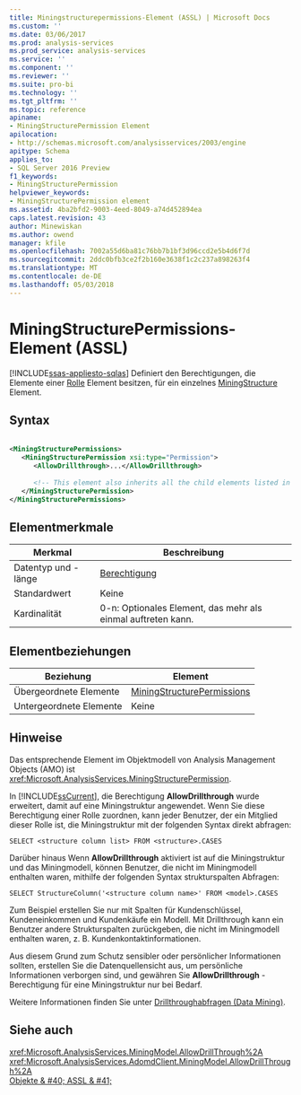 ```yaml
---
title: Miningstructurepermissions-Element (ASSL) | Microsoft Docs
ms.custom: ''
ms.date: 03/06/2017
ms.prod: analysis-services
ms.prod_service: analysis-services
ms.service: ''
ms.component: ''
ms.reviewer: ''
ms.suite: pro-bi
ms.technology: ''
ms.tgt_pltfrm: ''
ms.topic: reference
apiname:
- MiningStructurePermission Element
apilocation:
- http://schemas.microsoft.com/analysisservices/2003/engine
apitype: Schema
applies_to:
- SQL Server 2016 Preview
f1_keywords:
- MiningStructurePermission
helpviewer_keywords:
- MiningStructurePermission element
ms.assetid: 4ba2bfd2-9003-4eed-8049-a74d452894ea
caps.latest.revision: 43
author: Minewiskan
ms.author: owend
manager: kfile
ms.openlocfilehash: 7002a55d6ba81c76bb7b1bf3d96ccd2e5b4d6f7d
ms.sourcegitcommit: 2ddc0bfb3ce2f2b160e3638f1c2c237a898263f4
ms.translationtype: MT
ms.contentlocale: de-DE
ms.lasthandoff: 05/03/2018
---
```

# <a name="miningstructurepermission-element-assl"></a>MiningStructurePermissions-Element (ASSL)
[!INCLUDE[ssas-appliesto-sqlas](../../../includes/ssas-appliesto-sqlas.md)]
  Definiert den Berechtigungen, die Elemente einer [Rolle](../../../analysis-services/scripting/objects/role-element-assl.md) Element besitzen, für ein einzelnes [MiningStructure](../../../analysis-services/scripting/objects/miningstructure-element-assl.md) Element.  
  
## <a name="syntax"></a>Syntax  
  
```xml  
  
<MiningStructurePermissions>  
   <MiningStructurePermission xsi:type="Permission">  
      <AllowDrillthrough>...</AllowDrillthrough>  
  
      <!-- This element also inherits all the child elements listed in Permission -->  
   </MiningStructurePermission>  
</MiningStructurePermissions>  
```  
  
## <a name="element-characteristics"></a>Elementmerkmale  
  
|Merkmal|Beschreibung|  
|--------------------|-----------------|  
|Datentyp und -länge|[Berechtigung](../../../analysis-services/scripting/data-type/permission-data-type-assl.md)|  
|Standardwert|Keine|  
|Kardinalität|0-n: Optionales Element, das mehr als einmal auftreten kann.|  
  
## <a name="element-relationships"></a>Elementbeziehungen  
  
|Beziehung|Element|  
|------------------|-------------|  
|Übergeordnete Elemente|[MiningStructurePermissions](../../../analysis-services/scripting/collections/miningstructurepermissions-element-assl.md)|  
|Untergeordnete Elemente|Keine|  
  
## <a name="remarks"></a>Hinweise  
 Das entsprechende Element im Objektmodell von Analysis Management Objects (AMO) ist <xref:Microsoft.AnalysisServices.MiningStructurePermission>.  
  
 In [!INCLUDE[ssCurrent](../../../includes/sscurrent-md.md)], die Berechtigung **AllowDrillthrough** wurde erweitert, damit auf eine Miningstruktur angewendet. Wenn Sie diese Berechtigung einer Rolle zuordnen, kann jeder Benutzer, der ein Mitglied dieser Rolle ist, die Miningstruktur mit der folgenden Syntax direkt abfragen:  
  
```  
SELECT <structure column list> FROM <structure>.CASES  
```  
  
 Darüber hinaus Wenn **AllowDrillthrough** aktiviert ist auf die Miningstruktur und das Miningmodell, können Benutzer, die nicht im Miningmodell enthalten waren, mithilfe der folgenden Syntax strukturspalten Abfragen:  
  
```  
SELECT StructureColumn('<structure column name>' FROM <model>.CASES  
```  
  
 Zum Beispiel erstellen Sie nur mit Spalten für Kundenschlüssel, Kundeneinkommen und Kundenkäufe ein Modell. Mit Drillthrough kann ein Benutzer andere Strukturspalten zurückgeben, die nicht im Miningmodell enthalten waren, z. B. Kundenkontaktinformationen.  
  
 Aus diesem Grund zum Schutz sensibler oder persönlicher Informationen sollten, erstellen Sie die Datenquellensicht aus, um persönliche Informationen verborgen sind, und gewähren Sie **AllowDrillthrough** -Berechtigung für eine Miningstruktur nur bei Bedarf.  
  
 Weitere Informationen finden Sie unter [Drillthroughabfragen &#40;Data Mining&#41;](../../../analysis-services/data-mining/drillthrough-queries-data-mining.md).  
  
## <a name="see-also"></a>Siehe auch  
 <xref:Microsoft.AnalysisServices.MiningModel.AllowDrillThrough%2A>   
 <xref:Microsoft.AnalysisServices.AdomdClient.MiningModel.AllowDrillThrough%2A>   
 [Objekte & #40; ASSL & #41;](../../../analysis-services/scripting/objects/objects-assl.md)  
  
  
